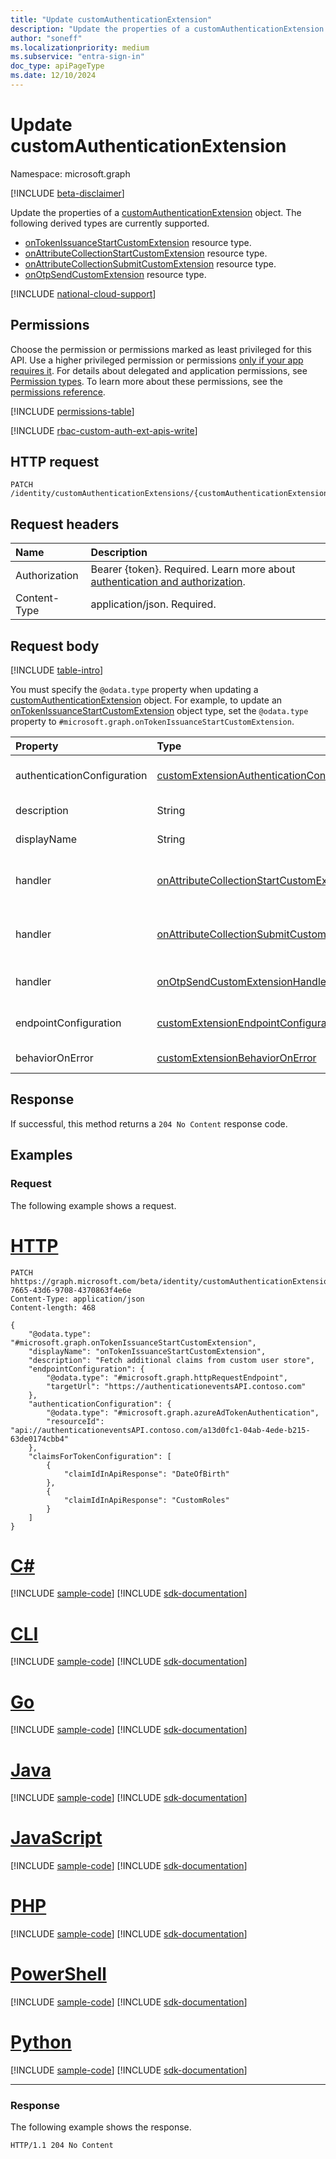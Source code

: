 ```yaml
---
title: "Update customAuthenticationExtension"
description: "Update the properties of a customAuthenticationExtension object."
author: "soneff"
ms.localizationpriority: medium
ms.subservice: "entra-sign-in"
doc_type: apiPageType
ms.date: 12/10/2024
---
```


# Update customAuthenticationExtension
Namespace: microsoft.graph

[!INCLUDE [beta-disclaimer](../../includes/beta-disclaimer.md)]

Update the properties of a [customAuthenticationExtension](../resources/customauthenticationextension.md) object. The following derived types are currently supported.

- [onTokenIssuanceStartCustomExtension](../resources/ontokenissuancestartcustomextension.md) resource type.
- [onAttributeCollectionStartCustomExtension](../resources/onattributecollectionstartcustomextension.md) resource type.
- [onAttributeCollectionSubmitCustomExtension](../resources/onattributecollectionsubmitcustomextension.md) resource type.
- [onOtpSendCustomExtension](../resources/onOtpSendCustomExtension.md) resource type.

[!INCLUDE [national-cloud-support](../../includes/all-clouds.md)]

## Permissions
Choose the permission or permissions marked as least privileged for this API. Use a higher privileged permission or permissions [only if your app requires it](/graph/permissions-overview#best-practices-for-using-microsoft-graph-permissions). For details about delegated and application permissions, see [Permission types](/graph/permissions-overview#permission-types). To learn more about these permissions, see the [permissions reference](/graph/permissions-reference).

<!-- { "blockType": "permissions", "name": "customauthenticationextension_update" } -->
[!INCLUDE [permissions-table](../includes/permissions/customauthenticationextension-update-permissions.md)]

[!INCLUDE [rbac-custom-auth-ext-apis-write](../includes/rbac-for-apis/rbac-custom-auth-ext-apis-write.md)]

## HTTP request

<!-- {
  "blockType": "ignored"
}
-->
``` http
PATCH /identity/customAuthenticationExtensions/{customAuthenticationExtensionId}
```

## Request headers
|Name|Description|
|:---|:---|
|Authorization|Bearer {token}. Required. Learn more about [authentication and authorization](/graph/auth/auth-concepts).|
|Content-Type|application/json. Required.|

## Request body
[!INCLUDE [table-intro](../../includes/update-property-table-intro.md)]

You must specify the `@odata.type` property when updating a [customAuthenticationExtension](../resources/customauthenticationextension.md) object. For example, to update an [onTokenIssuanceStartCustomExtension](../resources/ontokenissuancestartcustomextension.md) object type, set the `@odata.type` property to `#microsoft.graph.onTokenIssuanceStartCustomExtension`.

|Property|Type|Description|
|:---|:---|:---|
|authenticationConfiguration|[customExtensionAuthenticationConfiguration](../resources/customextensionauthenticationconfiguration.md)|The authentication configuration for this custom extension. Inherited from [customCalloutExtension](../resources/customcalloutextension.md). Optional.|
|description|String|Description for the custom extension. Inherited from [customCalloutExtension](../resources/customcalloutextension.md). Optional.|
|displayName|String|Display name for the custom extension. Inherited from [customCalloutExtension](../resources/customcalloutextension.md). Optional.|
|handler|[onAttributeCollectionStartCustomExtensionHandler](../resources/onattributecollectionstartcustomextensionhandler.md)|The handler to invoke when conditions are met. Can be updated for the **onAttributeCollectionStartCustomExtensionListener** listener type.|
|handler|[onAttributeCollectionSubmitCustomExtensionHandler](../resources/onattributecollectionsubmitcustomextensionhandler.md)|The handler to invoke when conditions are met. Can be updated for the **onAttributeCollectionSubmitCustomExtensionListener** listener type.|
|handler|[onOtpSendCustomExtensionHandler](../resources/onOtpSendCustomExtensionHandler.md)|The handler to invoke when conditions are met. Can be updated for the **onOtpSendCustomExtensionListener** listener type.|
|endpointConfiguration|[customExtensionEndpointConfiguration](../resources/customextensionendpointconfiguration.md)|Configuration for the API endpoint that the custom extension will call. Inherited from [customCalloutExtension](../resources/customcalloutextension.md). Optional.|
|behaviorOnError|[customExtensionBehaviorOnError](../resources/customextensionbehavioronerror.md)|Let to configure behavior if the call to custom authentication extension returns error. Optional.|



## Response

If successful, this method returns a `204 No Content` response code.

## Examples

### Request
The following example shows a request.
# [HTTP](#tab/http)
<!-- {
  "blockType": "request",
  "name": "update_customauthenticationextension"
}
-->
``` http
PATCH hhttps://graph.microsoft.com/beta/identity/customAuthenticationExtensions/6fc5012e-7665-43d6-9708-4370863f4e6e
Content-Type: application/json
Content-length: 468

{
    "@odata.type": "#microsoft.graph.onTokenIssuanceStartCustomExtension",
    "displayName": "onTokenIssuanceStartCustomExtension",
    "description": "Fetch additional claims from custom user store",
    "endpointConfiguration": {
        "@odata.type": "#microsoft.graph.httpRequestEndpoint",
        "targetUrl": "https://authenticationeventsAPI.contoso.com"
    },
    "authenticationConfiguration": {
        "@odata.type": "#microsoft.graph.azureAdTokenAuthentication",
        "resourceId": "api://authenticationeventsAPI.contoso.com/a13d0fc1-04ab-4ede-b215-63de0174cbb4"
    },
    "claimsForTokenConfiguration": [
        {
            "claimIdInApiResponse": "DateOfBirth"
        },
        {
            "claimIdInApiResponse": "CustomRoles"
        }
    ]
}
```

# [C#](#tab/csharp)
[!INCLUDE [sample-code](../includes/snippets/csharp/update-customauthenticationextension-csharp-snippets.md)]
[!INCLUDE [sdk-documentation](../includes/snippets/snippets-sdk-documentation-link.md)]

# [CLI](#tab/cli)
[!INCLUDE [sample-code](../includes/snippets/cli/update-customauthenticationextension-cli-snippets.md)]
[!INCLUDE [sdk-documentation](../includes/snippets/snippets-sdk-documentation-link.md)]

# [Go](#tab/go)
[!INCLUDE [sample-code](../includes/snippets/go/update-customauthenticationextension-go-snippets.md)]
[!INCLUDE [sdk-documentation](../includes/snippets/snippets-sdk-documentation-link.md)]

# [Java](#tab/java)
[!INCLUDE [sample-code](../includes/snippets/java/update-customauthenticationextension-java-snippets.md)]
[!INCLUDE [sdk-documentation](../includes/snippets/snippets-sdk-documentation-link.md)]

# [JavaScript](#tab/javascript)
[!INCLUDE [sample-code](../includes/snippets/javascript/update-customauthenticationextension-javascript-snippets.md)]
[!INCLUDE [sdk-documentation](../includes/snippets/snippets-sdk-documentation-link.md)]

# [PHP](#tab/php)
[!INCLUDE [sample-code](../includes/snippets/php/update-customauthenticationextension-php-snippets.md)]
[!INCLUDE [sdk-documentation](../includes/snippets/snippets-sdk-documentation-link.md)]

# [PowerShell](#tab/powershell)
[!INCLUDE [sample-code](../includes/snippets/powershell/update-customauthenticationextension-powershell-snippets.md)]
[!INCLUDE [sdk-documentation](../includes/snippets/snippets-sdk-documentation-link.md)]

# [Python](#tab/python)
[!INCLUDE [sample-code](../includes/snippets/python/update-customauthenticationextension-python-snippets.md)]
[!INCLUDE [sdk-documentation](../includes/snippets/snippets-sdk-documentation-link.md)]

---

### Response
The following example shows the response.
<!-- {
  "blockType": "response",
  "truncated": true
}
-->
``` http
HTTP/1.1 204 No Content
```
